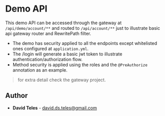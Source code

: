 # Demo API
This demo API can be accessed through the gateway at `/api/demo/account/**` and routed to `/api/account/**` just to 
illustrate basic api gateway router and RewritePath filter.

- The demo has security applied to all the endpoints except whitelisted ones configured at `application.yml`.
- The /login will generate a basic jwt token to illustrate authentication/authorization flow.
- Method security is applied using the roles and the `@PreAuthorize` annotation as an example.

> for extra detail check the gateway project.

## Author
- **David Teles** - david.ds.teles@gmail.com